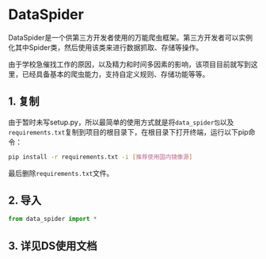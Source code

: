 # DataSpider

DataSpider是一个供第三方开发者使用的万能爬虫框架。第三方开发者可以实例化其中Spider类，然后使用该类来进行数据抓取、存储等操作。

由于学校急催找工作的原因，以及精力和时间多因素的影响，该项目目前就写到这里，已经具备基本的爬虫能力，支持自定义规则、存储功能等等。

## 1. 复制

由于暂时未写setup.py，所以最简单的使用方式就是将`data_spider包`以及`requirements.txt`复制到项目的根目录下，在根目录下打开终端，运行以下pip命令：

```bash
pip install -r requirements.txt -i [推荐使用国内镜像源]
```

最后删除`requirements.txt`文件。

## 2. 导入

```python
from data_spider import *
```
## 3. 详见DS使用文档
